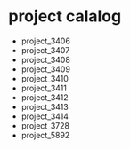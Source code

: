 # project calalog

+ project_3406
+ project_3407
+ project_3408
+ project_3409
+ project_3410
+ project_3411
+ project_3412
+ project_3413
+ project_3414
+ project_3728
+ project_5892
